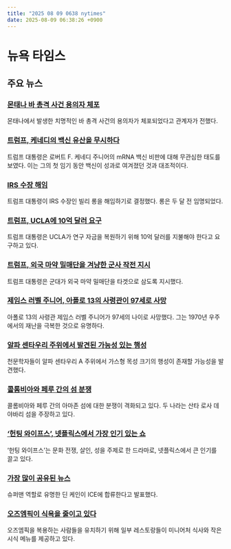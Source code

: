 ```yaml
---
title: "2025 08 09 0638 nytimes"
date: 2025-08-09 06:38:26 +0900
---
```


# 뉴욕 타임스
## 주요 뉴스
### [몬태나 바 총격 사건 용의자 체포](https://www.nytimes.com/2025/08/08/us/montana-shooting-suspect-captured-manhunt.html)
 몬태나에서 발생한 치명적인 바 총격 사건의 용의자가 체포되었다고 관계자가 전했다.
### [트럼프, 케네디의 백신 유산을 무시하다](https://www.nytimes.com/2025/08/08/us/politics/trump-kennedy-vaccines.html)
 트럼프 대통령은 로버트 F. 케네디 주니어의 mRNA 백신 비판에 대해 무관심한 태도를 보였다. 이는 그의 첫 임기 동안 백신이 성과로 여겨졌던 것과 대조적이다.
### [IRS 수장 해임](https://www.nytimes.com/2025/08/08/us/politics/trump-billy-long-irs-commissioner.html)
 트럼프 대통령이 IRS 수장인 빌리 롱을 해임하기로 결정했다. 롱은 두 달 전 임명되었다.
### [트럼프, UCLA에 10억 달러 요구](https://www.nytimes.com/2025/08/08/us/trump-ucla-research-funding-deal.html)
 트럼프 대통령은 UCLA가 연구 자금을 복원하기 위해 10억 달러를 지불해야 한다고 요구하고 있다.
### [트럼프, 외국 마약 밀매단을 겨냥한 군사 작전 지시](https://www.nytimes.com/2025/08/08/us/trump-military-drug-cartels.html)
 트럼프 대통령은 군대가 외국 마약 밀매단을 타겟으로 삼도록 지시했다.
### [제임스 러벨 주니어, 아폴로 13의 사령관이 97세로 사망](https://www.nytimes.com/2025/08/08/science/space/james-a-lovell-jr-dead.html)
 아폴로 13의 사령관 제임스 러벨 주니어가 97세의 나이로 사망했다. 그는 1970년 우주에서의 재난을 극복한 것으로 유명하다.
### [알파 센타우리 주위에서 발견된 가능성 있는 행성](https://www.nytimes.com/2025/08/08/science/alpha-centauri-planet-webb-telescope.html)
 천문학자들이 알파 센타우리 A 주위에서 가스형 목성 크기의 행성이 존재할 가능성을 발견했다.
### [콜롬비아와 페루 간의 섬 분쟁](https://www.nytimes.com/2025/08/08/world/americas/colombia-peru-amazon-island.html)
 콜롬비아와 페루 간의 아마존 섬에 대한 분쟁이 격화되고 있다. 두 나라는 산타 로사 데 야바리 섬을 주장하고 있다.
### [‘헌팅 와이프스’, 넷플릭스에서 가장 인기 있는 쇼](https://www.nytimes.com/2025/08/08/style/hunting-wives-netflix.html)
 ‘헌팅 와이프스’는 문화 전쟁, 살인, 성을 주제로 한 드라마로, 넷플릭스에서 큰 인기를 끌고 있다.
### [가장 많이 공유된 뉴스](https://www.nytimes.com/2025/08/08/us/dean-cain-superman-ice.html)
 슈퍼맨 역할로 유명한 딘 케인이 ICE에 합류한다고 발표했다.
### [오즈엠픽이 식욕을 줄이고 있다](https://www.nytimes.com/2025/08/07/dining/ozempic-appetite-small-meals-restaurants.html)
 오즈엠픽을 복용하는 사람들을 유치하기 위해 일부 레스토랑들이 미니어처 식사와 작은 시식 메뉴를 제공하고 있다.